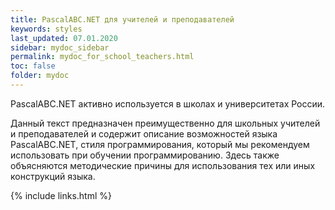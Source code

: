 ```yaml
---
title: PascalABC.NET для учителей и преподавателей
keywords: styles
last_updated: 07.01.2020
sidebar: mydoc_sidebar
permalink: mydoc_for_school_teachers.html
toc: false
folder: mydoc
---
```


PascalABC.NET активно используется в школах и университетах России. 

Данный текст предназначен преимущественно для школьных учителей и преподавателей и 
содержит описание возможностей языка PascalABC.NET, стиля программирования, который мы рекомендуем использовать при обучении программированию. Здесь также объясняются методические причины для использования тех или иных конструкций языка.





{% include links.html %}
